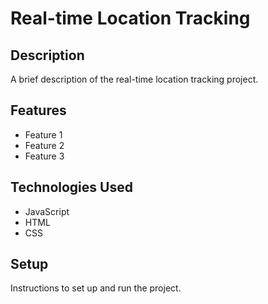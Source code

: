 # Real-time Location Tracking

## Description

A brief description of the real-time location tracking project.

## Features

- Feature 1
- Feature 2
- Feature 3

## Technologies Used

- JavaScript
- HTML
- CSS

## Setup

Instructions to set up and run the project.
